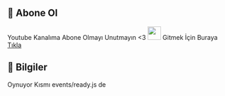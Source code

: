 ## 📝 Abone Ol
Youtube Kanalıma Abone Olmayı Unutmayın <3 <img src="https://www.youtube.com/about/static/svgs/icons/brand-resources/YouTube_icon_full-color.svg?cache=f2ec7a5" width="30px"> Gitmek İçin Buraya [Tıkla](https://youtube.com/noblesyt)

## 📸 Bilgiler

Oynuyor Kısmı events/ready.js de